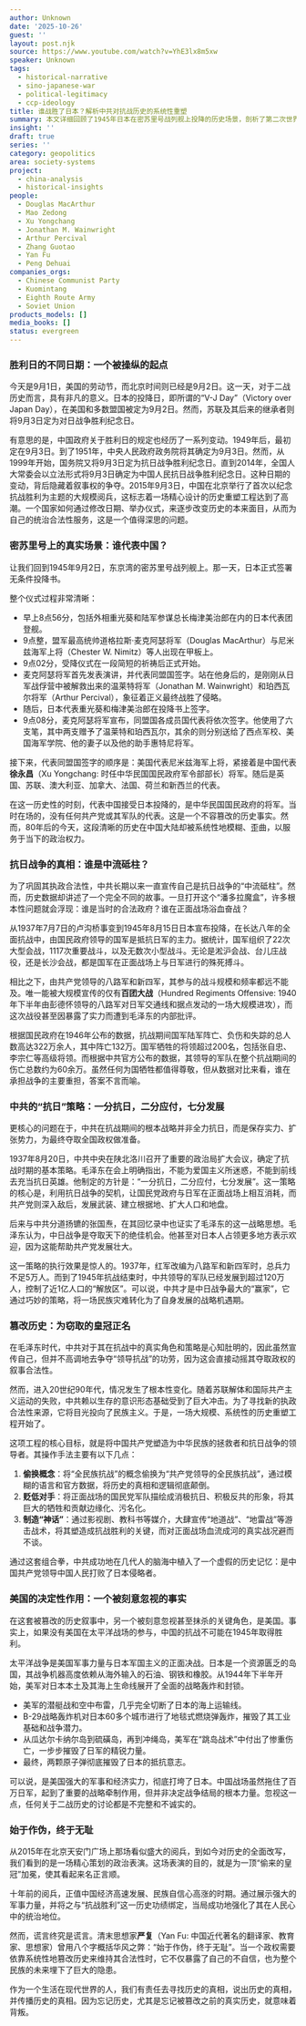 ```yaml
---
author: Unknown
date: '2025-10-26'
guest: ''
layout: post.njk
source: https://www.youtube.com/watch?v=YhE3lx8m5xw
speaker: Unknown
tags:
  - historical-narrative
  - sino-japanese-war
  - political-legitimacy
  - ccp-ideology
title: 谁战胜了日本？解析中共对抗战历史的系统性重塑
summary: 本文详细回顾了1945年日本在密苏里号战列舰上投降的历史场景，剖析了第二次世界大战中各方力量的真实贡献。文章通过对比国民党正面战场的巨大牺牲和共产党的“七分发展”策略，揭示了中共如何在战后，特别是苏联解体后，为巩固其执政合法性而系统性地篡改历史叙事，将自己塑造为抗日战争的“中流砥柱”，并刻意淡化美国在太平洋战争中的决定性作用。这一过程始于作伪，最终演变为一场为“窃取的皇冠”正名的政治表演。
insight: ''
draft: true
series: ''
category: geopolitics
area: society-systems
project:
  - china-analysis
  - historical-insights
people:
  - Douglas MacArthur
  - Mao Zedong
  - Xu Yongchang
  - Jonathan M. Wainwright
  - Arthur Percival
  - Zhang Guotao
  - Yan Fu
  - Peng Dehuai
companies_orgs:
  - Chinese Communist Party
  - Kuomintang
  - Eighth Route Army
  - Soviet Union
products_models: []
media_books: []
status: evergreen
---
```

### 胜利日的不同日期：一个被操纵的起点

今天是9月1日，美国的劳动节，而北京时间则已经是9月2日。这一天，对于二战历史而言，具有非凡的意义。日本的投降日，即所谓的“V-J Day”（Victory over Japan Day），在美国和多数盟国被定为9月2日。然而，苏联及其后来的继承者则将9月3日定为对日战争胜利纪念日。

有意思的是，中国政府关于胜利日的规定也经历了一系列变动。1949年后，最初定在9月3日。到了1951年，中央人民政府政务院将其确定为9月3日。然而，从1999年开始，国务院又将9月3日定为抗日战争胜利纪念日。直到2014年，全国人大常委会以立法形式将9月3日确定为中国人民抗日战争胜利纪念日。这种日期的变动，背后隐藏着叙事权的争夺。2015年9月3日，中国在北京举行了首次以纪念抗战胜利为主题的大规模阅兵，这标志着一场精心设计的历史重塑工程达到了高潮。一个国家如何通过修改日期、举办仪式，来逐步改变历史的本来面目，从而为自己的统治合法性服务，这是一个值得深思的问题。

### 密苏里号上的真实场景：谁代表中国？

让我们回到1945年9月2日，东京湾的密苏里号战列舰上。那一天，日本正式签署无条件投降书。

整个仪式过程非常清晰：
-   早上8点56分，包括外相重光葵和陆军参谋总长梅津美治郎在内的日本代表团登舰。
-   9点整，盟军最高统帅道格拉斯·麦克阿瑟将军（Douglas MacArthur）与尼米兹海军上将（Chester W. Nimitz）等人出现在甲板上。
-   9点02分，受降仪式在一段简短的祈祷后正式开始。
-   麦克阿瑟将军首先发表演讲，并代表同盟国签字。站在他身后的，是刚刚从日军战俘营中被解救出来的温莱特将军（Jonathan M. Wainwright）和珀西瓦尔将军（Arthur Percival），象征着正义最终战胜了侵略。
-   随后，日本代表重光葵和梅津美治郎在投降书上签字。
-   9点08分，麦克阿瑟将军宣布，同盟国各成员国代表将依次签字。他使用了六支笔，其中两支赠予了温莱特和珀西瓦尔，其余的则分别送给了西点军校、美国海军学院、他的妻子以及他的助手惠特尼将军。

接下来，代表同盟国签字的顺序是：美国代表尼米兹海军上将，紧接着是中国代表**徐永昌**（Xu Yongchang: 时任中华民国国民政府军令部部长）将军。随后是英国、苏联、澳大利亚、加拿大、法国、荷兰和新西兰的代表。

在这一历史性的时刻，代表中国接受日本投降的，是中华民国国民政府的将军。当时在场的，没有任何共产党或其军队的代表。这是一个不容篡改的历史事实。然而，80年后的今天，这段清晰的历史在中国大陆却被系统性地模糊、歪曲，以服务于当下的政治权力。

### 抗日战争的真相：谁是中流砥柱？

为了巩固其执政合法性，中共长期以来一直宣传自己是抗日战争的“中流砥柱”。然而，历史数据却讲述了一个完全不同的故事。一旦打开这个“潘多拉魔盒”，许多根本性问题就会浮现：谁是当时的合法政府？谁在正面战场浴血奋战？

从1937年7月7日的卢沟桥事变到1945年8月15日日本宣布投降，在长达八年的全面抗战中，由国民政府领导的国军是抵抗日军的主力。据统计，国军组织了22次大型会战，1117次重要战斗，以及无数次小型战斗。无论是淞沪会战、台儿庄战役，还是长沙会战，都是国军在正面战场上与日军进行的殊死搏斗。

相比之下，由共产党领导的八路军和新四军，其参与的战斗规模和频率都远不能及。唯一能被大规模宣传的仅有**百团大战**（Hundred Regiments Offensive: 1940年下半年由彭德怀领导的八路军对日军交通线和据点发动的一场大规模进攻），而这次战役甚至因暴露了实力而遭到毛泽东的内部批评。

根据国民政府在1946年公布的数据，抗战期间国军陆军阵亡、负伤和失踪的总人数高达322万余人，其中阵亡132万。国军牺牲的将领超过200名，包括张自忠、李宗仁等高级将领。而根据中共官方公布的数据，其领导的军队在整个抗战期间的伤亡总数约为60余万。虽然任何为国牺牲都值得尊敬，但从数据对比来看，谁在承担战争的主要重担，答案不言而喻。

### 中共的“抗日”策略：一分抗日，二分应付，七分发展

更核心的问题在于，中共在抗战期间的根本战略并非全力抗日，而是保存实力、扩张势力，为最终夺取全国政权做准备。

1937年8月20日，中共中央在陕北洛川召开了重要的政治局扩大会议，确定了抗战时期的基本策略。毛泽东在会上明确指出，不能为爱国主义所迷惑，不能到前线去充当抗日英雄。他制定的方针是：“一分抗日，二分应付，七分发展”。这一策略的核心是，利用抗日战争的契机，让国民党政府与日军在正面战场上相互消耗，而共产党则深入敌后，发展武装、建立根据地、扩大人口和地盘。

后来与中共分道扬镳的张国焘，在其回忆录中也证实了毛泽东的这一战略思想。毛泽东认为，中日战争是夺取天下的绝佳机会。他甚至对日本人占领更多地方表示欢迎，因为这能帮助共产党发展壮大。

这一策略的执行效果是惊人的。1937年，红军改编为八路军和新四军时，总兵力不足5万人。而到了1945年抗战结束时，中共领导的军队已经发展到超过120万人，控制了近1亿人口的“解放区”。可以说，中共才是中日战争最大的“赢家”，它通过巧妙的策略，将一场民族灾难转化为了自身发展的战略机遇期。

### 篡改历史：为窃取的皇冠正名

在毛泽东时代，中共对于其在抗战中的真实角色和策略是心知肚明的，因此虽然宣传自己，但并不高调地去争夺“领导抗战”的功劳，因为这会直接动摇其夺取政权的叙事合法性。

然而，进入20世纪90年代，情况发生了根本性变化。随着苏联解体和国际共产主义运动的失败，中共赖以生存的意识形态基础受到了巨大冲击。为了寻找新的执政合法性来源，它将目光投向了民族主义。于是，一场大规模、系统性的历史重塑工程开始了。

这项工程的核心目标，就是将中国共产党塑造为中华民族的拯救者和抗日战争的领导者。其操作手法主要有以下几点：
1.  **偷换概念**：将“全民族抗战”的概念偷换为“共产党领导的全民族抗战”，通过模糊的语言和官方数据，将历史的真相和逻辑彻底颠倒。
2.  **贬低对手**：将正面战场的国民党军队描绘成消极抗日、积极反共的形象，将其巨大的牺牲和贡献边缘化、污名化。
3.  **制造“神话”**：通过影视剧、教科书等媒介，大肆宣传“地道战”、“地雷战”等游击战术，将其塑造成抗战胜利的关键，而对正面战场血流成河的真实战况避而不谈。

通过这套组合拳，中共成功地在几代人的脑海中植入了一个虚假的历史记忆：是中国共产党领导中国人民打败了日本侵略者。

### 美国的决定性作用：一个被刻意忽视的事实

在这套被篡改的历史叙事中，另一个被刻意忽视甚至抹杀的关键角色，是美国。事实上，如果没有美国在太平洋战场的参与，中国的抗战不可能在1945年取得胜利。

太平洋战争是美国军事力量与日本军国主义的正面决战。日本是一个资源匮乏的岛国，其战争机器高度依赖从海外输入的石油、钢铁和橡胶。从1944年下半年开始，美军对日本本土及其海上生命线展开了全面的战略轰炸和封锁。
-   美军的潜艇战和空中布雷，几乎完全切断了日本的海上运输线。
-   B-29战略轰炸机对日本60多个城市进行了地毯式燃烧弹轰炸，摧毁了其工业基础和战争潜力。
-   从瓜达尔卡纳尔岛到硫磺岛，再到冲绳岛，美军在“跳岛战术”中付出了惨重伤亡，一步步摧毁了日军的精锐力量。
-   最终，两颗原子弹彻底摧毁了日本的抵抗意志。

可以说，是美国强大的军事和经济实力，彻底打垮了日本。中国战场虽然拖住了百万日军，起到了重要的战略牵制作用，但并非决定战争结局的根本力量。忽视这一点，任何关于二战历史的讨论都是不完整和不诚实的。

### 始于作伪，终于无耻

从2015年在北京天安门广场上那场看似盛大的阅兵，到如今对历史的全面改写，我们看到的是一场精心策划的政治表演。这场表演的目的，就是为一顶“偷来的皇冠”加冕，使其看起来名正言顺。

十年前的阅兵，正值中国经济高速发展、民族自信心高涨的时期。通过展示强大的军事力量，并将之与“抗战胜利”这一历史功绩绑定，当局成功地强化了其在人民心中的统治地位。

然而，谎言终究是谎言。清末思想家**严复**（Yan Fu: 中国近代著名的翻译家、教育家、思想家）曾用八个字概括华风之弊：“始于作伪，终于无耻”。当一个政权需要依靠系统性地篡改历史来维持其合法性时，它不仅暴露了自己的不自信，也为整个民族的未来埋下了巨大的隐患。

作为一个生活在现代世界的人，我们有责任去寻找历史的真相，说出历史的真相，并传播历史的真相。因为忘记历史，尤其是忘记被篡改之前的真实历史，就意味着背叛。